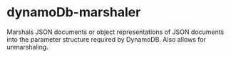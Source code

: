 dynamoDb-marshaler
===

Marshals JSON documents or object representations of JSON documents into the
parameter structure required by DynamoDB. Also allows for unmarshaling.
